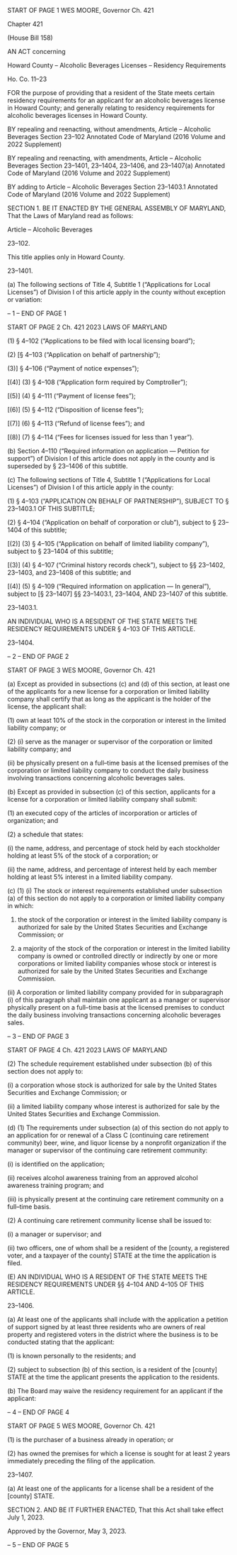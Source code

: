 START OF PAGE 1
WES MOORE, Governor Ch. 421

Chapter 421

(House Bill 158)

AN ACT concerning

Howard County – Alcoholic Beverages Licenses – Residency Requirements

Ho. Co. 11–23

FOR the purpose of providing that a resident of the State meets certain residency
requirements for an applicant for an alcoholic beverages license in Howard County;
and generally relating to residency requirements for alcoholic beverages licenses in
Howard County.

BY repealing and reenacting, without amendments,
Article – Alcoholic Beverages
Section 23–102
Annotated Code of Maryland
(2016 Volume and 2022 Supplement)

BY repealing and reenacting, with amendments,
Article – Alcoholic Beverages
Section 23–1401, 23–1404, 23–1406, and 23–1407(a)
Annotated Code of Maryland
(2016 Volume and 2022 Supplement)

BY adding to
Article – Alcoholic Beverages
Section 23–1403.1
Annotated Code of Maryland
(2016 Volume and 2022 Supplement)

SECTION 1. BE IT ENACTED BY THE GENERAL ASSEMBLY OF MARYLAND,
That the Laws of Maryland read as follows:

Article – Alcoholic Beverages

23–102.

This title applies only in Howard County.

23–1401.

(a) The following sections of Title 4, Subtitle 1 (“Applications for Local Licenses”)
of Division I of this article apply in the county without exception or variation:

– 1 –
END OF PAGE 1

START OF PAGE 2
Ch. 421 2023 LAWS OF MARYLAND

(1) § 4–102 (“Applications to be filed with local licensing board”);

(2) [§ 4–103 (“Application on behalf of partnership”);

(3)] § 4–106 (“Payment of notice expenses”);

[(4)] (3) § 4–108 (“Application form required by Comptroller”);

[(5)] (4) § 4–111 (“Payment of license fees”);

[(6)] (5) § 4–112 (“Disposition of license fees”);

[(7)] (6) § 4–113 (“Refund of license fees”); and

[(8)] (7) § 4–114 (“Fees for licenses issued for less than 1 year”).

(b) Section 4–110 (“Required information on application — Petition for support”)
of Division I of this article does not apply in the county and is superseded by § 23–1406 of
this subtitle.

(c) The following sections of Title 4, Subtitle 1 (“Applications for Local Licenses”)
of Division I of this article apply in the county:

(1) § 4–103 (“APPLICATION ON BEHALF OF PARTNERSHIP”), SUBJECT
TO § 23–1403.1 OF THIS SUBTITLE;

(2) § 4–104 (“Application on behalf of corporation or club”), subject to §
23–1404 of this subtitle;

[(2)] (3) § 4–105 (“Application on behalf of limited liability company”),
subject to § 23–1404 of this subtitle;

[(3)] (4) § 4–107 (“Criminal history records check”), subject to §§ 23–1402,
23–1403, and 23–1408 of this subtitle; and

[(4)] (5) § 4–109 (“Required information on application — In general”),
subject to [§ 23–1407] §§ 23–1403.1, 23–1404, AND 23–1407 of this subtitle.

23–1403.1.

AN INDIVIDUAL WHO IS A RESIDENT OF THE STATE MEETS THE RESIDENCY
REQUIREMENTS UNDER § 4–103 OF THIS ARTICLE.

23–1404.

– 2 –
END OF PAGE 2

START OF PAGE 3
WES MOORE, Governor Ch. 421

(a) Except as provided in subsections (c) and (d) of this section, at least one of the
applicants for a new license for a corporation or limited liability company shall certify that
as long as the applicant is the holder of the license, the applicant shall:

(1) own at least 10% of the stock in the corporation or interest in the limited
liability company; or

(2) (i) serve as the manager or supervisor of the corporation or limited
liability company; and

(ii) be physically present on a full–time basis at the licensed
premises of the corporation or limited liability company to conduct the daily business
involving transactions concerning alcoholic beverages sales.

(b) Except as provided in subsection (c) of this section, applicants for a license for
a corporation or limited liability company shall submit:

(1) an executed copy of the articles of incorporation or articles of
organization; and

(2) a schedule that states:

(i) the name, address, and percentage of stock held by each
stockholder holding at least 5% of the stock of a corporation; or

(ii) the name, address, and percentage of interest held by each
member holding at least 5% interest in a limited liability company.

(c) (1) (i) The stock or interest requirements established under subsection
(a) of this section do not apply to a corporation or limited liability company in which:

1. the stock of the corporation or interest in the limited
liability company is authorized for sale by the United States Securities and Exchange
Commission; or

2. a majority of the stock of the corporation or interest in the
limited liability company is owned or controlled directly or indirectly by one or more
corporations or limited liability companies whose stock or interest is authorized for sale by
the United States Securities and Exchange Commission.

(ii) A corporation or limited liability company provided for in
subparagraph (i) of this paragraph shall maintain one applicant as a manager or supervisor
physically present on a full–time basis at the licensed premises to conduct the daily
business involving transactions concerning alcoholic beverages sales.

– 3 –
END OF PAGE 3

START OF PAGE 4
Ch. 421 2023 LAWS OF MARYLAND

(2) The schedule requirement established under subsection (b) of this
section does not apply to:

(i) a corporation whose stock is authorized for sale by the United
States Securities and Exchange Commission; or

(ii) a limited liability company whose interest is authorized for sale
by the United States Securities and Exchange Commission.

(d) (1) The requirements under subsection (a) of this section do not apply to an
application for or renewal of a Class C (continuing care retirement community) beer, wine,
and liquor license by a nonprofit organization if the manager or supervisor of the continuing
care retirement community:

(i) is identified on the application;

(ii) receives alcohol awareness training from an approved alcohol
awareness training program; and

(iii) is physically present at the continuing care retirement
community on a full–time basis.

(2) A continuing care retirement community license shall be issued to:

(i) a manager or supervisor; and

(ii) two officers, one of whom shall be a resident of the [county, a
registered voter, and a taxpayer of the county] STATE at the time the application is filed.

(E) AN INDIVIDUAL WHO IS A RESIDENT OF THE STATE MEETS THE
RESIDENCY REQUIREMENTS UNDER §§ 4–104 AND 4–105 OF THIS ARTICLE.

23–1406.

(a) At least one of the applicants shall include with the application a petition of
support signed by at least three residents who are owners of real property and registered
voters in the district where the business is to be conducted stating that the applicant:

(1) is known personally to the residents; and

(2) subject to subsection (b) of this section, is a resident of the [county]
STATE at the time the applicant presents the application to the residents.

(b) The Board may waive the residency requirement for an applicant if the
applicant:

– 4 –
END OF PAGE 4

START OF PAGE 5
WES MOORE, Governor Ch. 421

(1) is the purchaser of a business already in operation; or

(2) has owned the premises for which a license is sought for at least 2 years
immediately preceding the filing of the application.

23–1407.

(a) At least one of the applicants for a license shall be a resident of the [county]
STATE.

SECTION 2. AND BE IT FURTHER ENACTED, That this Act shall take effect
July 1, 2023.

Approved by the Governor, May 3, 2023.

– 5 –
END OF PAGE 5
